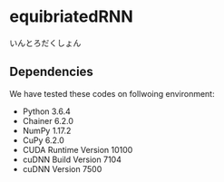 # equibriatedRNN
いんとろだくしょん

## Dependencies
We have tested these codes on follwoing environment:
* Python 3.6.4
* Chainer 6.2.0
* NumPy 1.17.2
* CuPy 6.2.0
* CUDA Runtime Version 10100
* cuDNN Build Version 7104
* cuDNN Version 7500
